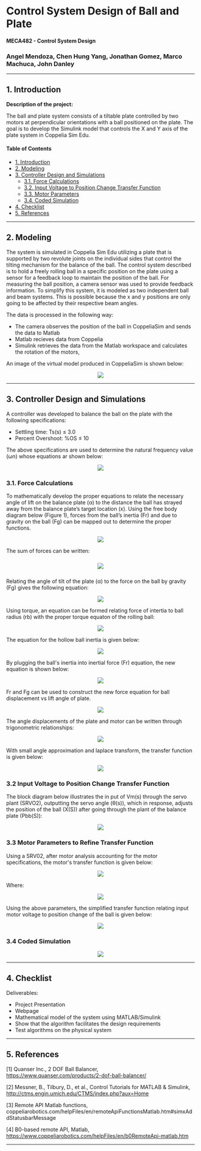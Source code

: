 # Control System Design of Ball and Plate
#### MECA482 - Control System Design
### Angel Mendoza, Chen Hung Yang, Jonathan Gomez, Marco Machuca, John Danley
-----------------------------------------------------------------------------------------
## 1. Introduction
 **Description of the project:**

The ball and plate system consists of a tiltable plate controlled by two motors at perpendicular orientations with a ball positioned on the plate. The goal is to develop the Simulink model that controls the X and Y axis of the plate system in Coppelia Sim Edu.

#### Table of Contents
- [1. Introduction](#1-Introduction)
- [2. Modeling](#2-Modeling)
- [3. Controller Design and Simulations](#3-Controller-Design-and-Simulations) 
    - [3.1. Force Calculations](#31-Force-Calculations)
    - [3.2. Input Voltage to Position Change Transfer Function](#32-Input-Voltage-to-Position-Change-Transfer-Function)  
    - [3.3. Motor Parameters](#33-Motor-Parameters-to-Refine-Transfer-Function)
    - [3.4. Coded Simulation](#34-Coded-Simulation)
- [4. Checklist](#4-Checklist)
- [5. References](#5-References)
  
-----------------------------------------------------------------------------------------
## 2. Modeling
The system is simulated in Coppelia Sim Edu utilizing a plate that is supported by two revolute joints on the individual sides that control the tilting mechanism for the balance of the ball. The control system described is to hold a freely rolling ball in a specific position on the plate using a sensor for a feedback loop to maintain the position of the ball. For measuring the ball position, a camera sensor was used to provide feedback information. To simplify this system, it is modeled as two independent ball and beam systems. This is possible because the x and y positions are only going to be affected by their respective beam angles.

The data is processed in the following way:
* The camera observes the position of the ball in CoppeliaSim and sends the data to Matlab
* Matlab recieves data from Coppelia
* Simulink retrieves the data from the Matlab workspace and calculates the rotation of the motors, 

An image of the virtual model produced in CoppeliaSim is shown below:
<p align = "center">
  <img src = "https://user-images.githubusercontent.com/65521928/82281582-8a94f600-9946-11ea-8ce7-e6c52afd22f8.png" height = "auto" style="margin:auto">
</p>

-----------------------------------------------------------------------------------------
## 3. Controller Design and Simulations
A controller was developed to balance the ball on the plate with the following specifications:
* Settling time: Ts(s) ≤ 3.0
* Percent Overshoot: %OS ≤ 10

The above specifications are used to determine the natural frequency value (ωn) whose equations ar shown below:
<p align = "center">
  <img src = "https://user-images.githubusercontent.com/65521928/82270804-cc17a800-992a-11ea-8323-f520f54a101e.png" height = "auto" style="margin:auto">
</p>

### 3.1. Force Calculations
To mathematically develop the proper equations to relate the necessary angle of lift on the balance plate (α) to the distance the ball has strayed away from the balance plate’s target location (x). Using the free body diagram below (Figure 1), forces from the ball’s inertia (Fr) and due to gravity on the ball (Fg) can be mapped out to determine the proper functions. 
<p align = "center">
  <img src = "https://user-images.githubusercontent.com/65521928/82277296-5a485a00-993c-11ea-8b9b-d5d16d4426e0.png" height = "auto" style="margin:auto">
</p>
The sum of forces can be written:
<p align = "center">
  <img src = "https://user-images.githubusercontent.com/65521928/82176611-1b5acb80-988c-11ea-8478-a5c56a67b5a1.png" height = "auto" style="margin:10px 10px">
</p>
Relating the angle of tilt of the plate (α) to the force on the ball by gravity (Fg) gives the following equation: 
<p align = "center">
  <img src = "https://user-images.githubusercontent.com/65521928/82176622-2150ac80-988c-11ea-9fc1-96699cde30c8.png" height = "auto" style="margin:auto">
</p>
Using torque, an equation can be formed relating force of intertia to ball radius (rb) with the proper torque equaton of the rolling ball:
<p align = "center">
  <img src = "https://user-images.githubusercontent.com/65521928/82176629-2877ba80-988c-11ea-805e-8a4c82cd2360.png" height = "auto" style="margin:auto">
</p>
The equation for the hollow ball inertia is given below: 
<p align = "center">
  <img src = "https://user-images.githubusercontent.com/65521928/82177723-3e3aaf00-988f-11ea-9f3a-0af57457e515.png" height = "auto" style="margin:auto">
</p>
By plugging the ball's inertia into inertial force (Fr) equation, the new equation is shown below:
<p align = "center">
  <img src = "https://user-images.githubusercontent.com/65521928/82177735-45fa5380-988f-11ea-8ed7-a186885a379d.png" height = "auto" style="margin:auto">
</p>
Fr and Fg can be used to construct the new force equation for ball displacement vs lift angle of plate.
<p align = "center">
  <img src = "https://user-images.githubusercontent.com/65521928/82179844-20237d80-9894-11ea-9b4a-b4c48017d1fc.png" height = "auto" style="margin:auto">
</p>
The angle displacements of the plate and motor can be written through trigonometric relationships:
<p align = "center">
  <img src = "https://user-images.githubusercontent.com/65521928/82179883-38939800-9894-11ea-9651-b8c4025f54bc.png" height = "auto" style="margin:auto">
</p>
With small angle approximation and laplace transform, the transfer function is given below:
<p align = "center">
  <img src = "https://user-images.githubusercontent.com/65521928/82269652-29a9f580-9927-11ea-8369-a91bb23e6c33.png" height = "auto" style="margin:auto">
</p>

### 3.2 Input Voltage to Position Change Transfer Function
The block diagram below illustrates the in put of Vm(s) through the servo plant (SRVO2), outputting the servo angle (θ(s)), which in response, adjusts the position of the ball (X(S)) after going through the plant of the balance plate (Pbb(S)):
<p align = "center">
  <img src = "https://user-images.githubusercontent.com/65521928/82269395-6d502f80-9926-11ea-90be-a226339a803f.png" height = "auto" style="margin:auto">
</p>

### 3.3 Motor Parameters to Refine Transfer Function

Using a SRV02, after motor analysis accounting for the motor specifications, the motor's transfer function is given below:
<p align = "center">
  <img src = "https://user-images.githubusercontent.com/65521928/82267116-573f7080-9920-11ea-9f5a-a0bd27307374.png" height = "auto" style="margin:auto">
</p>
Where: 
<p align = "center">
  <img src = "https://user-images.githubusercontent.com/65521928/82267124-5c042480-9920-11ea-9d45-57eee2b533ca.png" height = "auto" style="margin:auto">
</p>
Using the above parameters, the simplified transfer function relating input motor voltage to position change of the ball is given below:
<p align = "center">
  <img src = "https://user-images.githubusercontent.com/65521928/82269395-6d502f80-9926-11ea-90be-a226339a803f.png" height = "auto" style="margin:auto">
</p>


### 3.4 Coded Simulation
<p align = "center">
  <img src = "https://user-images.githubusercontent.com/65521928/82269359-53aee800-9926-11ea-9e1f-07e72668d748.png" height = "auto" style="margin:auto">
</p>


-----------------------------------------------------------------------------------------
## 4. Checklist
Deliverables:
* Project Presentation
* Webpage
* Mathematical model of the system using MATLAB/Simulink
* Show that the algorithm facilitates the design requirements
* Test algorithms on the physical system

-----------------------------------------------------------------------------------------
## 5. References

[1] Quanser Inc., 2 DOF Ball Balancer, https://www.quanser.com/products/2-dof-ball-balancer/

[2] Messner, B., Tilbury, D., et al., Control Tutorials for MATLAB & Simulink, http://ctms.engin.umich.edu/CTMS/index.php?aux=Home

[3] Remote API Matlab functions, coppeliarobotics.com/helpFiles/en/remoteApiFunctionsMatlab.htm#simxAddStatusbarMessage

[4] B0-based remote API, Matlab, https://www.coppeliarobotics.com/helpFiles/en/b0RemoteApi-matlab.htm 

-----------------------------------------------------------------------------------------
